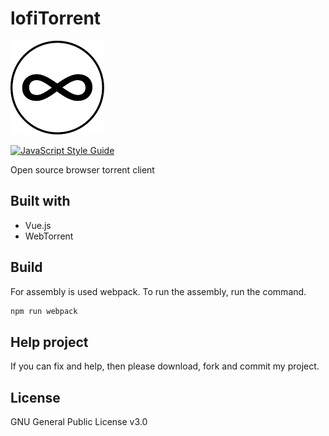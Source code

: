 # lofiTorrent
![lofiTorrent](img/logo.png)

[![JavaScript Style Guide](https://img.shields.io/badge/code_style-standard-brightgreen.svg)](https://standardjs.com)

Open source browser torrent client

## Built with
* Vue.js
* WebTorrent

## Build
For assembly is used webpack. To run the assembly, run the command.

```bash
npm run webpack 
```


## Help project
If you can fix and help, then please download, fork and commit my project.

## License
GNU General Public License v3.0
